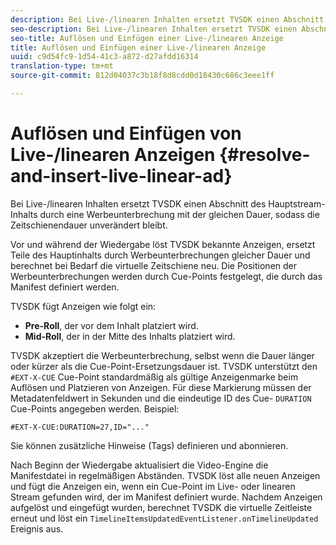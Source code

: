```yaml
---
description: Bei Live-/linearen Inhalten ersetzt TVSDK einen Abschnitt des Hauptstream-Inhalts durch eine Werbeunterbrechung mit der gleichen Dauer, sodass die Zeitschienendauer unverändert bleibt.
seo-description: Bei Live-/linearen Inhalten ersetzt TVSDK einen Abschnitt des Hauptstream-Inhalts durch eine Werbeunterbrechung mit der gleichen Dauer, sodass die Zeitschienendauer unverändert bleibt.
seo-title: Auflösen und Einfügen einer Live-/linearen Anzeige
title: Auflösen und Einfügen einer Live-/linearen Anzeige
uuid: c9d54fc9-1d54-41c3-a872-d27afdd16314
translation-type: tm+mt
source-git-commit: 812d04037c3b18f8d8cdd0d18430c686c3eee1ff

---
```



# Auflösen und Einfügen von Live-/linearen Anzeigen {#resolve-and-insert-live-linear-ad}

Bei Live-/linearen Inhalten ersetzt TVSDK einen Abschnitt des Hauptstream-Inhalts durch eine Werbeunterbrechung mit der gleichen Dauer, sodass die Zeitschienendauer unverändert bleibt.

Vor und während der Wiedergabe löst TVSDK bekannte Anzeigen, ersetzt Teile des Hauptinhalts durch Werbeunterbrechungen gleicher Dauer und berechnet bei Bedarf die virtuelle Zeitschiene neu. Die Positionen der Werbeunterbrechungen werden durch Cue-Points festgelegt, die durch das Manifest definiert werden.

TVSDK fügt Anzeigen wie folgt ein:

* **Pre-Roll**, der vor dem Inhalt platziert wird.
* **Mid-Roll**, der in der Mitte des Inhalts platziert wird.

TVSDK akzeptiert die Werbeunterbrechung, selbst wenn die Dauer länger oder kürzer als die Cue-Point-Ersetzungsdauer ist. TVSDK unterstützt den `#EXT-X-CUE` Cue-Point standardmäßig als gültige Anzeigenmarke beim Auflösen und Platzieren von Anzeigen. Für diese Markierung müssen der Metadatenfeldwert in Sekunden und die eindeutige ID des Cue- `DURATION` Cue-Points angegeben werden. Beispiel:

```
#EXT-X-CUE:DURATION=27,ID="..."
```

Sie können zusätzliche Hinweise (Tags) definieren und abonnieren.

Nach Beginn der Wiedergabe aktualisiert die Video-Engine die Manifestdatei in regelmäßigen Abständen. TVSDK löst alle neuen Anzeigen und fügt die Anzeigen ein, wenn ein Cue-Point im Live- oder linearen Stream gefunden wird, der im Manifest definiert wurde. Nachdem Anzeigen aufgelöst und eingefügt wurden, berechnet TVSDK die virtuelle Zeitleiste erneut und löst ein `TimelineItemsUpdatedEventListener.onTimelineUpdated` Ereignis aus.
